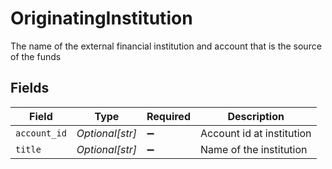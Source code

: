 # OriginatingInstitution

The name of the external financial institution and account that is the source of the funds


## Fields

| Field                     | Type                      | Required                  | Description               |
| ------------------------- | ------------------------- | ------------------------- | ------------------------- |
| `account_id`              | *Optional[str]*           | :heavy_minus_sign:        | Account id at institution |
| `title`                   | *Optional[str]*           | :heavy_minus_sign:        | Name of the institution   |